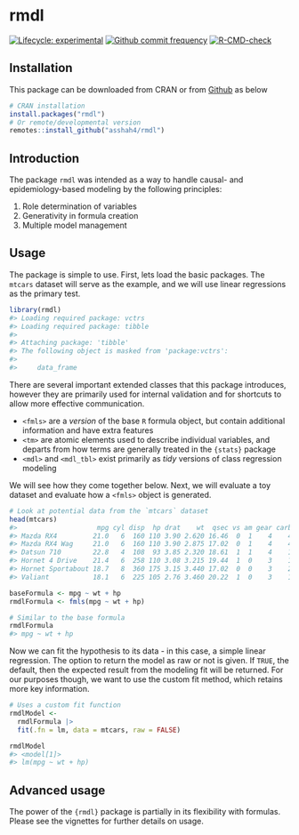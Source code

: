 
<!-- README.md is generated from README.Rmd. Please edit that file -->

# rmdl

<!-- badges: start -->

[![Lifecycle:
experimental](https://img.shields.io/badge/lifecycle-experimental-orange.svg)](https://www.tidyverse.org/lifecycle/#experimental)
[![Github commit
frequency](https://img.shields.io/github/commit-activity/w/asshah4/rmdl)](https://github.com/asshah4/rmdl/graphs/commit-activity)
[![R-CMD-check](https://github.com/asshah4/rmdl/actions/workflows/R-CMD-check.yaml/badge.svg)](https://github.com/asshah4/rmdl/actions/workflows/R-CMD-check.yaml)

<!-- badges: end -->

## Installation

This package can be downloaded from CRAN or from
[Github](https://github.com/asshah4/rmdl) as below

``` r
# CRAN installation
install.packages("rmdl")
# Or remote/developmental version
remotes::install_github("asshah4/rmdl")
```

## Introduction

The package `rmdl` was intended as a way to handle causal- and
epidemiology-based modeling by the following principles:

1.  Role determination of variables
2.  Generativity in formula creation
3.  Multiple model management

## Usage

The package is simple to use. First, lets load the basic packages. The
`mtcars` dataset will serve as the example, and we will use linear
regressions as the primary test.

``` r
library(rmdl)
#> Loading required package: vctrs
#> Loading required package: tibble
#> 
#> Attaching package: 'tibble'
#> The following object is masked from 'package:vctrs':
#> 
#>     data_frame
```

There are several important extended classes that this package
introduces, however they are primarily used for internal validation and
for shortcuts to allow more effective communication.

- `<fmls>` are a *version* of the base `R` formula object, but contain
  additional information and have extra features
- `<tm>` are atomic elements used to describe individual variables, and
  departs from how terms are generally treated in the `{stats}` package
- `<mdl>` and `<mdl_tbl>` exist primarily as *tidy* versions of class
  regression modeling

We will see how they come together below. Next, we will evaluate a toy
dataset and evaluate how a `<fmls>` object is generated.

``` r
# Look at potential data from the `mtcars` dataset
head(mtcars)
#>                    mpg cyl disp  hp drat    wt  qsec vs am gear carb
#> Mazda RX4         21.0   6  160 110 3.90 2.620 16.46  0  1    4    4
#> Mazda RX4 Wag     21.0   6  160 110 3.90 2.875 17.02  0  1    4    4
#> Datsun 710        22.8   4  108  93 3.85 2.320 18.61  1  1    4    1
#> Hornet 4 Drive    21.4   6  258 110 3.08 3.215 19.44  1  0    3    1
#> Hornet Sportabout 18.7   8  360 175 3.15 3.440 17.02  0  0    3    2
#> Valiant           18.1   6  225 105 2.76 3.460 20.22  1  0    3    1

baseFormula <- mpg ~ wt + hp
rmdlFormula <- fmls(mpg ~ wt + hp)

# Similar to the base formula
rmdlFormula
#> mpg ~ wt + hp
```

Now we can fit the hypothesis to its data - in this case, a simple
linear regression. The option to return the model as raw or not is
given. If `TRUE`, the default, then the expected result from the
modeling fit will be returned. For our purposes though, we want to use
the custom fit method, which retains more key information.

``` r
# Uses a custom fit function 
rmdlModel <-
  rmdlFormula |>
  fit(.fn = lm, data = mtcars, raw = FALSE)

rmdlModel
#> <model[1]>
#> lm(mpg ~ wt + hp)
```

## Advanced usage

The power of the `{rmdl}` package is partially in its flexibility with
formulas. Please see the vignettes for further details on usage.
